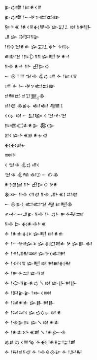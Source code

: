 <div class='block'>
<div class='line'>𒉌𒌓𒈩 𒁹𒄿𒀭𒌋𒐊</div>
<div class='line'>𒉌𒌓𒈩 𒁹𒀸𒋩𒆳𒅗𒆗𒅔</div>
<div class='line'>𒌉𒈨𒌍 𒁹𒀭𒌋𒐊𒈬𒋧𒈾 𒇽𒍑𒁇 𒊭 𒊩𒂍𒃲</div>
<div class='line'>𒂗 𒇽 𒋫𒁕𒀀𒉌</div>
<div class='line'>𒁹𒋳𒈠𒀭𒉺 𒇽𒍑𒁇𒄵𒈨 𒀴𒋙𒉡</div>
<div class='line'>𒌑𒄫𒈠 𒁹𒄿𒁷𒀀𒀀 𒇽𒋃 𒃻 𒀭𒈦</div>
<div class='line'>𒀀𒈾 𒀭𒈦 𒀀𒈨 𒌷𒆕𒄭</div>
<div class='line'>𒀸 𒊮 𒁹 𒁹𒈫 𒈠𒈾 𒆬𒌓 𒋬 𒅆 𒁹𒄿𒌋𒐊</div>
<div class='line'>𒋬 𒅆 𒁹𒀸𒋩𒆳𒅗𒆗𒅔</div>
<div class='line'>𒄑𒍣𒆗 𒄑𒋛𒅅𒆠</div>
<div class='line'>𒄥𒊏 𒁲𒂊𒉡 𒅗𒅗 𒆷𒀾𒋙</div>
<div class='line'>𒌋𒌋𒉡 𒊭 𒀸 𒌨𒆧 𒌋 𒈠𒋾𒈠</div>
<div class='line'>𒄿𒍠𒄣𒉺𒀭𒉌 𒄃𒌋𒉌</div>
<div class='line'>𒇻𒌋 𒇽𒈨𒌍𒂊 𒀭𒉡𒋼</div>
<div class='line'>𒈬𒈬𒋗𒉡</div>
<div class='line'>𒇷𒈨</div>
<div class='line'>𒌋 𒈠𒈾 𒆬𒌓 𒈛𒌋</div>
<div class='line'>𒈠𒈾 𒆬𒄀 𒊕𒊒 𒀸 𒁓𒆠</div>
<div class='line'>𒀭𒊩𒌆𒅁 𒀀𒈨 𒌷𒆕𒄭 𒃻𒀭</div>
<div class='line'>𒆜𒁍 𒀀𒈾 𒌋𒀀𒋼 𒀀𒈾 𒂗𒈨𒌍𒋙 𒄥𒊏</div>
<div class='line'>𒀸 𒁲𒉌𒋙 𒅗𒅗𒈠 𒆷 𒄿𒋃𒆠</div>
<div class='line'>𒍦𒋾 𒁁𒂗𒉌 𒀀𒈾 𒁹𒈨 𒌓𒈨 𒊓𒅈𒌅</div>
<div class='line'>𒀀𒈾 𒆕 𒈬𒀭𒈾𒈨𒌍</div>
<div class='line'>𒅆 𒁹𒀭𒉺𒈬𒉽 𒇽𒋃 𒊭 𒀭𒉺</div>
<div class='line'>𒅆 𒁹𒀸𒋩𒈗𒉽 𒇽𒈬𒆸𒋢𒉺 𒃻 𒇽𒃲𒊕</div>
<div class='line'>𒅆 𒁹𒉣𒂗𒊑𒇷 𒇽𒃻𒌋𒅗𒂍</div>
<div class='line'>𒅆 𒁹𒀴𒌋𒐊 𒇽𒋃 𒊭 𒂍𒆤𒈬𒊑</div>
<div class='line'>𒅆 𒁹𒊓𒅆𒁺 𒇽𒀀𒁀</div>
<div class='line'>𒅆 𒁹𒀖𒀀𒉌𒀭𒌓 𒑳 𒊭 𒇽𒃲𒂍𒃲</div>
<div class='line'>𒅆 𒁹𒁕𒉌𒉌 𒁹𒁍𒌋𒇷</div>
<div class='line'>𒅆 𒁹𒁼𒀭𒉺 𒇽𒃲𒂍𒃲</div>
<div class='line'>𒅆 𒁹𒁺𒁺𒌋 𒇽𒌓𒄭𒉡 𒊭 𒀭</div>
<div class='line'>𒅆 𒁹𒈾𒉌𒄿 𒇽𒑳 𒊭 𒀭𒉺</div>
<div class='line'>𒅆 𒁹𒀭𒉺𒉽𒈨𒌍𒋢 𒑳 𒁹𒀭𒅎𒈾</div>
<div class='line'>𒌗𒋗 𒌓 𒌋𒐌𒆚 𒅆𒈬 𒁹𒀭𒍝𒂷𒂷𒋢</div>
<div class='line'>𒅆 𒁹𒊑𒁀𒀀𒋼 𒅆 𒁹𒈾𒀪𒁲𒄿 𒅆 𒁹𒂅𒊑</div>
</div>